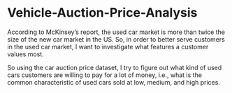 # Vehicle-Auction-Price-Analysis
According to McKinsey’s report, the used car market is more than twice the size of the new car market in the US. So, in order to better serve customers in the used car market, I want to investigate what features a customer values most.

So using the car auction price dataset, I try to figure out what kind of used cars customers are willing to pay for a lot of money, i.e., what is the common characteristic of used cars sold at low, medium, and high prices.
